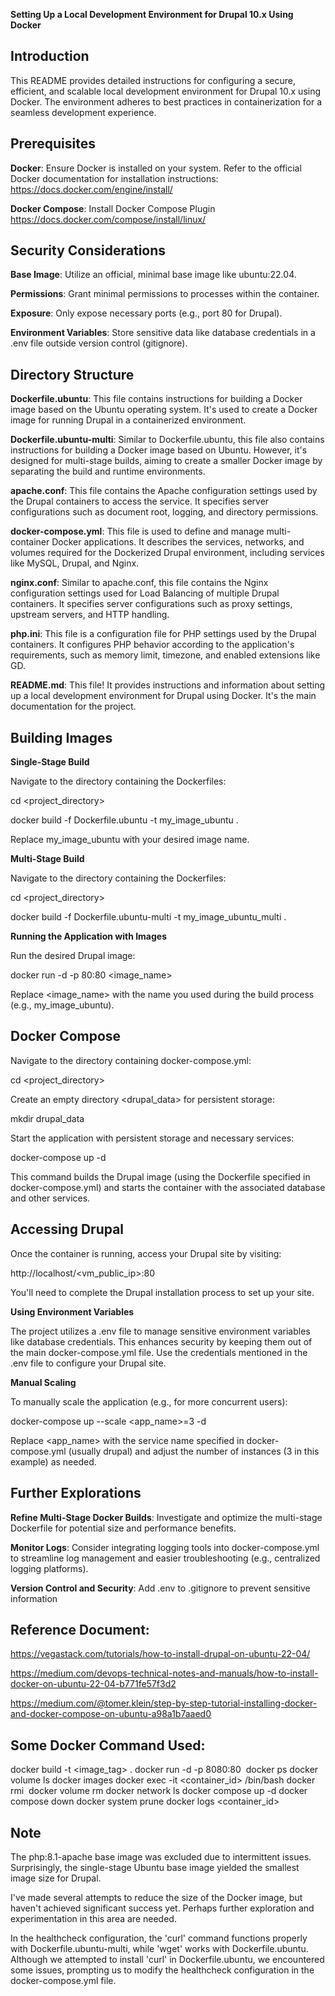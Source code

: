 **Setting Up a Local Development Environment for Drupal 10.x Using Docker**

## Introduction

This README provides detailed instructions for configuring a secure, efficient, and scalable local development environment for Drupal 10.x using Docker. The environment adheres to best practices in containerization for a seamless development experience.

## Prerequisites

**Docker**: Ensure Docker is installed on your system. Refer to the official Docker documentation for installation instructions: https://docs.docker.com/engine/install/

**Docker Compose**: Install Docker Compose Plugin https://docs.docker.com/compose/install/linux/

## Security Considerations

**Base Image**: Utilize an official, minimal base image like ubuntu:22.04.

**Permissions**: Grant minimal permissions to processes within the container.

**Exposure**: Only expose necessary ports (e.g., port 80 for Drupal).

**Environment Variables**: Store sensitive data like database credentials in a .env file outside version control (gitignore).

## Directory Structure

**Dockerfile.ubuntu**: This file contains instructions for building a Docker image based on the Ubuntu operating system. It's used to create a Docker image for running Drupal in a containerized environment.

**Dockerfile.ubuntu-multi**: Similar to Dockerfile.ubuntu, this file also contains instructions for building a Docker image based on Ubuntu. However, it's designed for multi-stage builds, aiming to create a smaller Docker image by separating the build and runtime environments.

**apache.conf**: This file contains the Apache configuration settings used by the Drupal containers to access the service. It specifies server configurations such as document root, logging, and directory permissions.

**docker-compose.yml**: This file is used to define and manage multi-container Docker applications. It describes the services, networks, and volumes required for the Dockerized Drupal environment, including services like MySQL, Drupal, and Nginx.

**nginx.conf**: Similar to apache.conf, this file contains the Nginx configuration settings used for Load Balancing of multiple Drupal containers. It specifies server configurations such as proxy settings, upstream servers, and HTTP handling.

**php.ini**: This file is a configuration file for PHP settings used by the Drupal containers. It configures PHP behavior according to the application's requirements, such as memory limit, timezone, and enabled extensions like GD.

**README.md**: This file! It provides instructions and information about setting up a local development environment for Drupal using Docker. It's the main documentation for the project.

## Building Images

**Single-Stage Build**

Navigate to the directory containing the Dockerfiles:

cd <project_directory>

docker build -f Dockerfile.ubuntu -t my_image_ubuntu .

Replace my_image_ubuntu with your desired image name.

**Multi-Stage Build**

Navigate to the directory containing the Dockerfiles:

cd <project_directory>

docker build -f Dockerfile.ubuntu-multi -t my_image_ubuntu_multi .

**Running the Application with Images**

Run the desired Drupal image:

docker run -d -p 80:80 <image_name>

Replace <image_name> with the name you used during the build process (e.g., my_image_ubuntu).

## Docker Compose

Navigate to the directory containing docker-compose.yml:

cd <project_directory>

Create an empty directory <drupal_data> for persistent storage:

mkdir drupal_data

Start the application with persistent storage and necessary services:

docker-compose up -d

This command builds the Drupal image (using the Dockerfile specified in docker-compose.yml) and starts the container with the associated database and other services.

## Accessing Drupal

Once the container is running, access your Drupal site by visiting:

http://localhost/<vm_public_ip>:80

You'll need to complete the Drupal installation process to set up your site.

**Using Environment Variables**

The project utilizes a .env file to manage sensitive environment variables like database credentials. This enhances security by keeping them out of the main docker-compose.yml file. Use the credentials mentioned in the .env file to configure your Drupal site.

**Manual Scaling**

To manually scale the application (e.g., for more concurrent users):

docker-compose up --scale <app_name>=3 -d

Replace <app_name> with the service name specified in docker-compose.yml (usually drupal) and adjust the number of instances (3 in this example) as needed.

## Further Explorations

**Refine Multi-Stage Docker Builds**: Investigate and optimize the multi-stage Dockerfile for potential size and performance benefits.

**Monitor Logs**: Consider integrating logging tools into docker-compose.yml to streamline log management and easier troubleshooting (e.g., centralized logging platforms).

**Version Control and Security**:
  Add .env to .gitignore to prevent sensitive information

## Reference Document:

https://vegastack.com/tutorials/how-to-install-drupal-on-ubuntu-22-04/

https://medium.com/devops-technical-notes-and-manuals/how-to-install-docker-on-ubuntu-22-04-b771fe57f3d2

https://medium.com/@tomer.klein/step-by-step-tutorial-installing-docker-and-docker-compose-on-ubuntu-a98a1b7aaed0

## Some Docker Command Used:
docker build -t <image_tag> .
docker run -d -p 8080:80 <image>
docker ps
docker volume ls
docker images
docker exec -it <container_id> /bin/bash
docker rmi <image>
docker volume rm <volume>
docker network ls
docker compose up -d
docker compose down
docker system prune
docker logs <container_id>

## Note
The php:8.1-apache base image was excluded due to intermittent issues. Surprisingly, the single-stage Ubuntu base image yielded the smallest image size for Drupal.

I've made several attempts to reduce the size of the Docker image, but haven't achieved significant success yet. Perhaps further exploration and experimentation in this area are needed.

In the healthcheck configuration, the 'curl' command functions properly with Dockerfile.ubuntu-multi, while 'wget' works with Dockerfile.ubuntu. Although we attempted to install 'curl' in Dockerfile.ubuntu, we encountered some issues, prompting us to modify the healthcheck configuration in the docker-compose.yml file.
